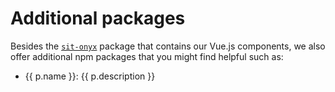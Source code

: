 <script lang="ts" setup>
import figmaUtilsPackageJson from "../../../../packages/figma-utils/package.json";
import headlessPackageJson from "../../../../packages/headless/package.json";
import storybookUtilsPackageJson from "../../../../packages/storybook-utils/package.json";

// make sure to also add a sidebar item in ../.vitepress/config.ts and a file matching the package name in this folder
// to make the link below work when adding another package to this list.
const packages = [figmaUtilsPackageJson, headlessPackageJson, storybookUtilsPackageJson];
</script>

# Additional packages

Besides the [`sit-onyx`](/getting-started) package that contains our Vue.js components, we also offer additional npm packages that you might find helpful such as:

<ul>
  <li v-for="p in packages" :key="p.name">
    <a :href="`/packages/${p.name.replace('@sit-onyx/', '')}`">{{ p.name }}</a>: {{ p.description }}
  </li>
</ul>
